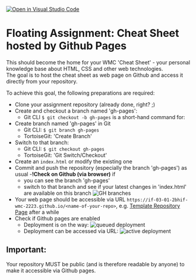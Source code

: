 [![Open in Visual Studio Code](https://classroom.github.com/assets/open-in-vscode-c66648af7eb3fe8bc4f294546bfd86ef473780cde1dea487d3c4ff354943c9ae.svg)](https://classroom.github.com/online_ide?assignment_repo_id=9282230&assignment_repo_type=AssignmentRepo)
# Floating Assignment: Cheat Sheet hosted by Github Pages

This should become the home for your WMC 'Cheat Sheet' - your personal knowledge base about HTML, CSS and other web technologies.   
The goal is to host the cheat sheet as web page on Github and access it directly from your repository.

To achieve this goal, the following preparations are required:
- Clone your assignment repository (already done, right? ;)
- Create and checkout a branch named 'gh-pages':
  - Git CLI ```$ git checkout -b gh-pages``` is a short-hand command for:
- Create branch named 'gh-pages' in Git
  - Git CLI: ```$ git branch gh-pages```
  - TortoiseGit: 'Create Branch'
- Switch to that branch:
  - Git CLI: ```$ git checkout gh-pages```
  - TortoiseGit: 'Git Switch/Checkout'
- Create an ```index.html``` or modify the existing one
- Commit and push the repository (especially the branch 'gh-pages') as usual
-__!Check on Github (via browser)__ if
  - you can see the branch 'gh-pages'
  - switch to that branch and see if your latest changes in 'index.html' are available on this branch ![GH branches](./assets/github-branches.png "Branches")
- Your web page should be accessible via URL ```https://if-03-01-2bhif-wmc-2223.github.io/<name-of-your-repo>```, e.g. [Template Repository Page](https://if-03-01-2bhif-wmc-2223.github.io/floating-assignment-cheat-sheet-pages-template/) after a while
- Check if Github pages are enabled
  - Deployment is on the way: ![queued deployment](./assets/github-pages-queued.png "Deployment queued")
  - Deployment can be accessed via URL: ![active deployment](./assets/github-pages-active.png "Deployment active")

## Important:
Your repository MUST be public (and is therefore readable by anyone) to make it accessible via Github pages.
